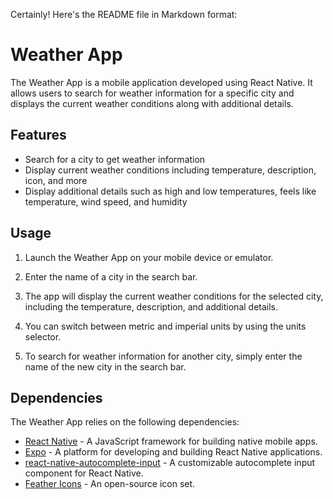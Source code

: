 Certainly! Here's the README file in Markdown format:

# Weather App

The Weather App is a mobile application developed using React Native. It allows users to search for weather information for a specific city and displays the current weather conditions along with additional details.

## Features

- Search for a city to get weather information
- Display current weather conditions including temperature, description, icon, and more
- Display additional details such as high and low temperatures, feels like temperature, wind speed, and humidity


## Usage

1. Launch the Weather App on your mobile device or emulator.

2. Enter the name of a city in the search bar.

3. The app will display the current weather conditions for the selected city, including the temperature, description, and additional details.

4. You can switch between metric and imperial units by using the units selector.

5. To search for weather information for another city, simply enter the name of the new city in the search bar.

## Dependencies

The Weather App relies on the following dependencies:

- [React Native](https://reactnative.dev/) - A JavaScript framework for building native mobile apps.
- [Expo](https://expo.io/) - A platform for developing and building React Native applications.
- [react-native-autocomplete-input](https://github.com/l-urence/react-native-autocomplete-input) - A customizable autocomplete input component for React Native.
- [Feather Icons](https://feathericons.com/) - An open-source icon set.

